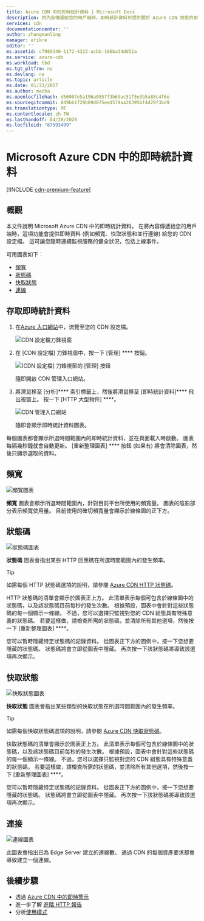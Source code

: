 ```yaml
---
title: Azure CDN 中的即時統計資料 | Microsoft Docs
description: 將內容傳遞給您的用戶端時，即時統計資料可提供關於 Azure CDN 效能的即時資料。
services: cdn
documentationcenter: ''
author: zhangmanling
manager: erikre
editor: ''
ms.assetid: c7989340-1172-4315-acbb-186ba34dd52a
ms.service: azure-cdn
ms.workload: tbd
ms.tgt_pltfrm: na
ms.devlang: na
ms.topic: article
ms.date: 01/23/2017
ms.author: mazha
ms.openlocfilehash: d56007e5a196a0857f3b69ac51f5e3b5a88c4f6e
ms.sourcegitcommit: 849bb1729b89d075eed579aa36395bf4d29f3bd9
ms.translationtype: MT
ms.contentlocale: zh-TW
ms.lasthandoff: 04/28/2020
ms.locfileid: "67593499"
---
```

# <a name="real-time-stats-in-microsoft-azure-cdn"></a>Microsoft Azure CDN 中的即時統計資料
[!INCLUDE [cdn-premium-feature](../../includes/cdn-premium-feature.md)]

## <a name="overview"></a>概觀
本文件說明 Microsoft Azure CDN 中的即時統計資料。  在將內容傳遞給您的用戶端時，這項功能會提供即時資料 (例如頻寬、快取狀態和並行連線) 給您的 CDN 設定檔。 這可讓您隨時連續監視服務的健全狀況，包括上線事件。

可用圖表如下︰

* [頻寬](#bandwidth)
* [狀態碼](#status-codes)
* [快取狀態](#cache-statuses)
* [連線](#connections)

## <a name="accessing-real-time-stats"></a>存取即時統計資料
1. 在[Azure 入口網站](https://portal.azure.com)中，流覽至您的 CDN 設定檔。
   
    ![CDN 設定檔刀鋒視窗](./media/cdn-real-time-stats/cdn-profile-blade.png)
2. 在 [CDN 設定檔] 刀鋒視窗中，按一下 [管理] **** 按鈕。
   
    ![[CDN 設定檔] 刀鋒視窗的 [管理] 按鈕](./media/cdn-real-time-stats/cdn-manage-btn.png)
   
    隨即開啟 CDN 管理入口網站。
3. 將滑鼠移至 [分析]**** 索引標籤上，然後將滑鼠移至 [即時統計資料]**** 飛出視窗上。  按一下 [HTTP 大型物件] ****。
   
    ![CDN 管理入口網站](./media/cdn-real-time-stats/cdn-premium-portal.png)
   
    隨即會顯示即時統計資料圖表。

每個圖表都會顯示所選時間範圍內的即時統計資料，並在頁面載入時啟動。  圖表每隔幾秒鐘就會自動更新。  [重新整理圖表] **** 按鈕 (如果有) 將會清除圖表，然後只顯示選取的資料。

## <a name="bandwidth"></a>頻寬
![頻寬圖表](./media/cdn-real-time-stats/cdn-bandwidth.png)

**頻寬** 圖表會顯示所選時間範圍內，針對目前平台所使用的頻寬量。 圖表的陰影部分表示頻寬使用量。 目前使用的確切頻寬量會顯示於線條圖的正下方。

## <a name="status-codes"></a>狀態碼
![狀態碼圖表](./media/cdn-real-time-stats/cdn-status-codes.png)

**狀態碼** 圖表會指出某些 HTTP 回應碼在所選時間範圍內的發生頻率。

> [!TIP]
> 如需每個 HTTP 狀態碼選項的說明，請參閱 [Azure CDN HTTP 狀態碼](/previous-versions/azure/mt759238(v=azure.100))。
> 
> 

HTTP 狀態碼的清單會顯示於圖表正上方。 此清單表示每個可包含於線條圖中的狀態碼，以及該狀態碼目前每秒的發生次數。 根據預設，圖表中會針對這些狀態碼的每一個顯示一條線。 不過，您可以選擇只監視對您的 CDN 組態具有特殊意義的狀態碼。 若要這樣做，請檢查所需的狀態碼，並清除所有其他選項，然後按一下 [重新整理圖表] ****。 

您可以暫時隱藏特定狀態碼的記錄資料。  從圖表正下方的圖例中，按一下您想要隱藏的狀態碼。 狀態碼將會立即從圖表中隱藏。 再次按一下該狀態碼將導致該選項再次顯示。

## <a name="cache-statuses"></a>快取狀態
![快取狀態圖表](./media/cdn-real-time-stats/cdn-cache-status.png)

**快取狀態** 圖表會指出某些類型的快取狀態在所選時間範圍內的發生頻率。 

> [!TIP]
> 如需每個快取狀態碼選項的說明，請參閱 [Azure CDN 快取狀態碼](/previous-versions/azure/mt759237(v=azure.100))。
> 
> 

快取狀態碼的清單會顯示於圖表正上方。 此清單表示每個可包含於線條圖中的狀態碼，以及該狀態碼目前每秒的發生次數。 根據預設，圖表中會針對這些狀態碼的每一個顯示一條線。 不過，您可以選擇只監視對您的 CDN 組態具有特殊意義的狀態碼。 若要這樣做，請檢查所需的狀態碼，並清除所有其他選項，然後按一下 [重新整理圖表] ****。 

您可以暫時隱藏特定狀態碼的記錄資料。  從圖表正下方的圖例中，按一下您想要隱藏的狀態碼。 狀態碼將會立即從圖表中隱藏。 再次按一下該狀態碼將導致該選項再次顯示。

## <a name="connections"></a>連接
![連線圖表](./media/cdn-real-time-stats/cdn-connections.png)

此圖表會指出已為 Edge Server 建立的連線數。 通過 CDN 的每個資產要求都會導致建立一個連線。

## <a name="next-steps"></a>後續步驟
* 透過 [Azure CDN 中的即時警示](cdn-real-time-alerts.md)
* 進一步了解 [進階 HTTP 報告](cdn-advanced-http-reports.md)
* 分析[使用模式](cdn-analyze-usage-patterns.md)

